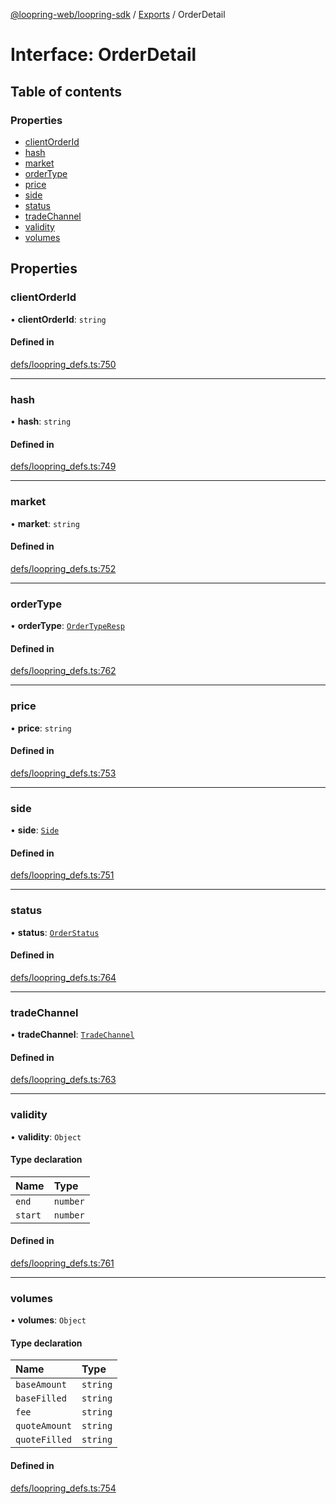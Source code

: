 [@loopring-web/loopring-sdk](../README.md) / [Exports](../modules.md) / OrderDetail

# Interface: OrderDetail

## Table of contents

### Properties

- [clientOrderId](OrderDetail.md#clientorderid)
- [hash](OrderDetail.md#hash)
- [market](OrderDetail.md#market)
- [orderType](OrderDetail.md#ordertype)
- [price](OrderDetail.md#price)
- [side](OrderDetail.md#side)
- [status](OrderDetail.md#status)
- [tradeChannel](OrderDetail.md#tradechannel)
- [validity](OrderDetail.md#validity)
- [volumes](OrderDetail.md#volumes)

## Properties

### clientOrderId

• **clientOrderId**: `string`

#### Defined in

[defs/loopring_defs.ts:750](https://github.com/Loopring/loopring_sdk/blob/300ee65/src/defs/loopring_defs.ts#L750)

___

### hash

• **hash**: `string`

#### Defined in

[defs/loopring_defs.ts:749](https://github.com/Loopring/loopring_sdk/blob/300ee65/src/defs/loopring_defs.ts#L749)

___

### market

• **market**: `string`

#### Defined in

[defs/loopring_defs.ts:752](https://github.com/Loopring/loopring_sdk/blob/300ee65/src/defs/loopring_defs.ts#L752)

___

### orderType

• **orderType**: [`OrderTypeResp`](../enums/OrderTypeResp.md)

#### Defined in

[defs/loopring_defs.ts:762](https://github.com/Loopring/loopring_sdk/blob/300ee65/src/defs/loopring_defs.ts#L762)

___

### price

• **price**: `string`

#### Defined in

[defs/loopring_defs.ts:753](https://github.com/Loopring/loopring_sdk/blob/300ee65/src/defs/loopring_defs.ts#L753)

___

### side

• **side**: [`Side`](../enums/Side.md)

#### Defined in

[defs/loopring_defs.ts:751](https://github.com/Loopring/loopring_sdk/blob/300ee65/src/defs/loopring_defs.ts#L751)

___

### status

• **status**: [`OrderStatus`](../enums/OrderStatus.md)

#### Defined in

[defs/loopring_defs.ts:764](https://github.com/Loopring/loopring_sdk/blob/300ee65/src/defs/loopring_defs.ts#L764)

___

### tradeChannel

• **tradeChannel**: [`TradeChannel`](../enums/TradeChannel.md)

#### Defined in

[defs/loopring_defs.ts:763](https://github.com/Loopring/loopring_sdk/blob/300ee65/src/defs/loopring_defs.ts#L763)

___

### validity

• **validity**: `Object`

#### Type declaration

| Name | Type |
| :------ | :------ |
| `end` | `number` |
| `start` | `number` |

#### Defined in

[defs/loopring_defs.ts:761](https://github.com/Loopring/loopring_sdk/blob/300ee65/src/defs/loopring_defs.ts#L761)

___

### volumes

• **volumes**: `Object`

#### Type declaration

| Name | Type |
| :------ | :------ |
| `baseAmount` | `string` |
| `baseFilled` | `string` |
| `fee` | `string` |
| `quoteAmount` | `string` |
| `quoteFilled` | `string` |

#### Defined in

[defs/loopring_defs.ts:754](https://github.com/Loopring/loopring_sdk/blob/300ee65/src/defs/loopring_defs.ts#L754)
